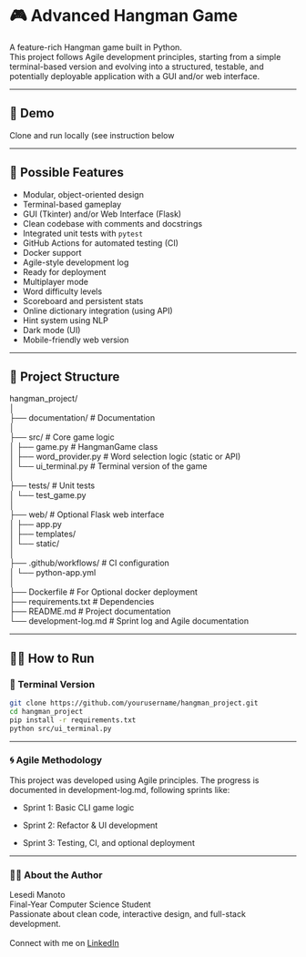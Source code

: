 # 🎮 Advanced Hangman Game

A feature-rich Hangman game built in Python.  
This project follows Agile development principles, starting from a simple terminal-based version and evolving into a structured, testable, and potentially deployable application with a GUI and/or web interface.

---

## 🚀 Demo

<!-- 
[👉 Live Demo](https://your-deployment-link.com)  
Or clone and run locally (see instructions below).
-->

Clone and run locally (see instruction below

---

## 📌 Possible Features

- Modular, object-oriented design
- Terminal-based gameplay
- GUI (Tkinter) and/or Web Interface (Flask)
- Clean codebase with comments and docstrings
- Integrated unit tests with `pytest`
- GitHub Actions for automated testing (CI)
- Docker support
- Agile-style development log
- Ready for deployment
- Multiplayer mode
- Word difficulty levels
- Scoreboard and persistent stats
- Online dictionary integration (using API)
- Hint system using NLP
- Dark mode (UI)
- Mobile-friendly web version

---

## 📂 Project Structure

hangman_project/ <br />
│ <br />
├── documentation/ # Documentation <br />
│ <br />
├── src/ # Core game logic <br />
│ ├── game.py # HangmanGame class <br />
│ ├── word_provider.py # Word selection logic (static or API) <br />
│ └── ui_terminal.py # Terminal version of the game <br />
│ <br />
├── tests/ # Unit tests <br />
│ └── test_game.py <br />
│ <br />
├── web/ # Optional Flask web interface <br />
│ ├── app.py <br />
│ ├── templates/ <br />
│ └── static/ <br />
│ <br />
├── .github/workflows/ # CI configuration <br />
│ └── python-app.yml <br />
│ <br />
├── Dockerfile # For Optional docker deployment <br />
├── requirements.txt # Dependencies <br />
├── README.md # Project documentation <br />
└── development-log.md # Sprint log and Agile documentation <br />

---

## 🧑‍💻 How to Run

### 🔹 Terminal Version

```bash
git clone https://github.com/yourusername/hangman_project.git
cd hangman_project
pip install -r requirements.txt
python src/ui_terminal.py
```

<!-- 
---

### 🔹 Web Version 

```bash
cd web
python app.py
Then visit http://localhost:5000 in your browser.
```

-->

<!--
---

### 🧪 Running Tests

```bash
pytest tests/
-->

<!--
---

### 🐳 Docker

```bash
docker build -t hangman-app .
docker run -p 5000:5000 hangman-app
```
-->
---

### 🌀 Agile Methodology

This project was developed using Agile principles.
The progress is documented in development-log.md, following sprints like:

- Sprint 1: Basic CLI game logic

- Sprint 2: Refactor & UI development

- Sprint 3: Testing, CI, and optional deployment

---

### 👨‍🎓 About the Author
Lesedi Manoto <br />
Final-Year Computer Science Student <br />
Passionate about clean code, interactive design, and full-stack development. <br />
<br />
Connect with me on [LinkedIn](https://www.linkedin.com/in/lesedimanoto/) <br />
<!-- Portfolio: -->


